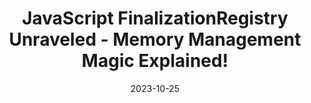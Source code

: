 ---
date: 2023-10-25
tags: js, ts, finalizationregistry
name: delpuppo.net
url: https://blog.delpuppo.net/javascript-finalizationregistry-unraveled-memory-management-magic-explained
type: article
title: JavaScript FinalizationRegistry Unraveled - Memory Management Magic Explained!
slides_url:
recording_url:
city:
country:
country_code:
language: English
---